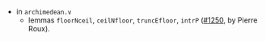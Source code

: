 - in `archimedean.v`
  + lemmas `floorNceil`, `ceilNfloor`, `truncEfloor`, `intrP`
    ([#1250](https://github.com/math-comp/math-comp/pull/1250), by
    Pierre Roux).

